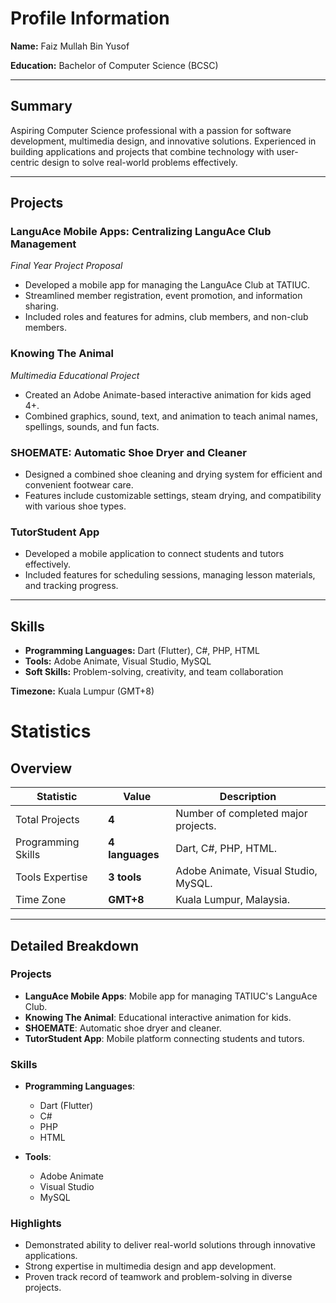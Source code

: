 # Profile Information  

**Name:** Faiz Mullah Bin Yusof

**Education:** Bachelor of Computer Science (BCSC)  

---

## Summary  
Aspiring Computer Science professional with a passion for software development, multimedia design, and innovative solutions. Experienced in building applications and projects that combine technology with user-centric design to solve real-world problems effectively.  

---

## Projects  

### LanguAce Mobile Apps: Centralizing LanguAce Club Management  
*Final Year Project Proposal*  
- Developed a mobile app for managing the LanguAce Club at TATIUC.  
- Streamlined member registration, event promotion, and information sharing.  
- Included roles and features for admins, club members, and non-club members.  

### Knowing The Animal  
*Multimedia Educational Project*  
- Created an Adobe Animate-based interactive animation for kids aged 4+.  
- Combined graphics, sound, text, and animation to teach animal names, spellings, sounds, and fun facts.  

### SHOEMATE: Automatic Shoe Dryer and Cleaner  
- Designed a combined shoe cleaning and drying system for efficient and convenient footwear care.  
- Features include customizable settings, steam drying, and compatibility with various shoe types.  

### TutorStudent App  
- Developed a mobile application to connect students and tutors effectively.  
- Included features for scheduling sessions, managing lesson materials, and tracking progress.  

---

## Skills  
- **Programming Languages:** Dart (Flutter), C#, PHP, HTML  
- **Tools:** Adobe Animate, Visual Studio, MySQL  
- **Soft Skills:** Problem-solving, creativity, and team collaboration  

**Timezone:** Kuala Lumpur (GMT+8)  

# Statistics  

## Overview  
| Statistic         | Value          | Description                                    |
|--------------------|----------------|------------------------------------------------|
| Total Projects     | **4**          | Number of completed major projects.           |
| Programming Skills | **4 languages**| Dart, C#, PHP, HTML.                          |
| Tools Expertise    | **3 tools**    | Adobe Animate, Visual Studio, MySQL.          |
| Time Zone          | **GMT+8**      | Kuala Lumpur, Malaysia.                       |

---

## Detailed Breakdown  

### Projects  
- **LanguAce Mobile Apps**: Mobile app for managing TATIUC's LanguAce Club.  
- **Knowing The Animal**: Educational interactive animation for kids.  
- **SHOEMATE**: Automatic shoe dryer and cleaner.  
- **TutorStudent App**: Mobile platform connecting students and tutors.  

### Skills  
- **Programming Languages**:  
  - Dart (Flutter)  
  - C#  
  - PHP  
  - HTML  

- **Tools**:  
  - Adobe Animate  
  - Visual Studio  
  - MySQL  

### Highlights  
- Demonstrated ability to deliver real-world solutions through innovative applications.  
- Strong expertise in multimedia design and app development.  
- Proven track record of teamwork and problem-solving in diverse projects.  

